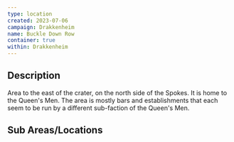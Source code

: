```yaml
---
type: location
created: 2023-07-06
campaign: Drakkenheim
name: Buckle Down Row
container: true
within: Drakkenheim
---
```


## Description

Area to the east of the crater, on the north side of the Spokes. It is home to the Queen's Men. The area is mostly bars and establishments that each seem to be run by a different sub-faction of the Queen's Men.

## Sub Areas/Locations

<!-- QueryToSerialize: LIST FROM "TTRPG/Drakkenheim/Locations" WHERE within = "Buckle Down Row" -->
